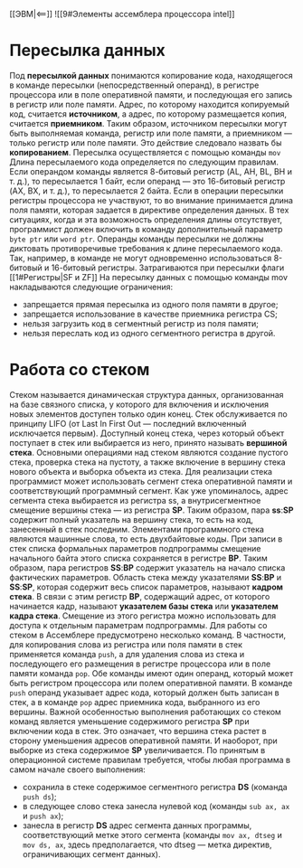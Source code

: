 [[ЭВМ|<==]]
![[9#Элементы ассемблера процессора intel]]
# Пересылка данных
Под **пересылкой данных** понимаются копирование кода, находящегося в команде пересылки (непосредственный операнд), в регистре процессора или в поле оперативной памяти, и последующая его запись в регистр или поле памяти. Адрес, по которому находится копируемый код, считается **источником**, а адрес, по которому размещается копия, считается **приемником**. Таким образом, источником пересылки могут быть выполняемая команда, регистр или поле памяти, а приемником — только регистр или поле памяти. Это действие следовало назвать бы **копированием**.
Пересылка осуществляется с помощью команды `mov`
Длина пересылаемого кода определяется по следующим правилам. Если операндом команды является 8-битовый регистр (AL, AH, BL, BH и т. д.), то пересылается 1 байт, если операнд — это 16-битовый регистр (AX, BX, и т. д.), то пересылается 2 байта. Если в операции пересылки регистры процессора не участвуют, то во внимание принимается длина поля памяти, которая задается в директиве определения данных. В тех ситуациях, когда и эта возможность определения длины отсутствует, программист должен включить в команду дополнительный параметр `byte ptr` или `word ptr`. Операнды команды пересылки не должны диктовать противоречивые требования к длине пересылаемого кода. Так, например, в команде не могут одновременно использоваться 8-битовый и 16-битовый регистры.
Затрагиваются при пересылки флаги [[1#Регистры|SF и ZF]]
На пересылку данных с помощью команды mov накладываются следующие ограничения:
- запрещается прямая пересылка из одного поля памяти в другое;
- запрещается использование в качестве приемника регистра CS;
- нельзя загрузить код в сегментный регистр из поля памяти;
- нельзя переслать код из одного сегментного регистра в другой.
# Работа со стеком
Стеком называется динамическая структура данных, организованная на базе связного списка, у которого для включения и исключения новых элементов доступен только один конец. Стек обслуживается по принципу LIFO (от Last In First Out — последний включенный исключается первым). Доступный конец стека, через который объект поступает в стек или выбирается из него, принято называть **вершиной стека**. Основными операциями над стеком являются создание пустого стека, проверка стека на пустоту, а также включение в вершину стека нового объекта и выборка объекта из стека.
Для реализации стека программист может использовать сегмент стека оперативной памяти и соответствующий программный сегмент. Как уже упоминалось, адрес сегмента стека выбирается из регистра ss, а внутрисегментное смещение вершины стека — из регистра **SP**. Таким образом, пара **ss**:**SP** содержит полный указатель на вершину стека, то есть на код, занесенный в стек последним. Элементами программного стека являются машинные слова, то есть двухбайтовые коды.
При записи в стек списка формальных параметров подпрограммы смещение начального байта этого списка сохраняется в регистре **BP**. Таким образом, пара регистров **SS**:**BP** содержит указатель на начало списка фактических параметров. Область стека между указателями **SS**:**BP** и **SS**:**SP**, которая содержит весь список параметров, называют **кадром стека**. В связи с этим регистр **BP**, содержащий адрес, от которого начинается кадр, называют **указателем базы стека** или **указателем кадра стека**. Смещение из этого регистра можно использовать для доступа к отдельным параметрам подпрограммы.
Для работы со стеком в Ассемблере предусмотрено несколько команд. В частности, для копирования слова из регистра или поля памяти в стек применяется команда `push`, а для удаления слова из стека и последующего его размещения в регистре процессора или в поле памяти команда `рор`. Обе команды имеют один операнд, который может быть регистром процессора или полем оперативной памяти. В команде `push` операнд указывает адрес кода, который должен быть записан в стек, а в команде `рор` адрес приемника кода, выбранного из его вершины.
Важной особенностью выполнения работающих со стеком команд является уменьшение содержимого регистра **SP** при включении кода в стек. Это означает, что вершина стека растет в сторону уменьшения адресов оперативной памяти. И наоборот, при выборке из стека содержимое **SP** увеличивается.
По принятым в операционной системе правилам требуется, чтобы любая программа в самом начале своего выполнения:
- сохранила в стеке содержимое сегментного регистра **DS** (команда `push ds`);
- в следующее слово стека занесла нулевой код (команды `sub ах, ах` и `push ах`);
- занесла в регистр **DS** адрес сегмента данных программы, соответствующий метке этого сегмента (команды `mov ах, dtseg` и `mov ds, ах`, здесь предполагается, что dtseg — метка директив, ограничивающих сегмент данных).